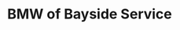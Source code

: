 ---
title: "BMW of Bayside Service"
url: /great-neck/bmw-of-bayside-service/
shop: Autowerkstatt
---